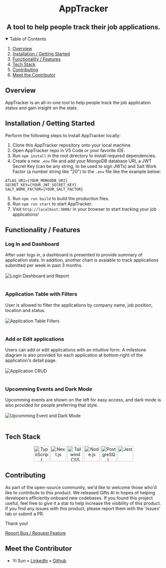 <p align="center">
  <h1 align="center"><b>AppTracker</b></h1>
</p>
<h2 align="center">
  A tool to help people track their job applications. 
</h2>
  
<!-- TABLE OF CONTENTS -->
<details open="open">
  <summary>Table of Contents</summary>
  <ol>
    <li><a href="#overview">Overview</a></li>
    <li><a href="#installation--getting-started">Installation / Getting Started</a></li>
    <li><a href="#functionality--features">Functionality / Features</a></li>
    <li><a href="#tech-stack">Tech Stack</a></li>
    <li><a href="#contributing">Contributing</a></li>
    <li><a href="#meet-the-contributor">Meet the Contributor</a></li>
  </ol>
</details>

## <b>Overview</b>

<p align="left">
AppTracker is an all-in-one tool to help people track the job application status and gain insight on the stats.
</p>

## <b>Installation / Getting Started</b>

Perform the following steps to install AppTracker locally:

1. Clone this AppTracker repository onto your local machine.
2. Open AppTracker repo in VS Code or your favorite IDE.
3. Run `npm install` in the root directory to install required dependencies.
4. Create a new `.env` file and add your MongoDB database URI, a JWT Secret Key (can be any string, to be used to sign JWTs) and Salt Work Factor (a number string like "20") to the `.env` file like the example below:

```
ATLAS_URI={YOUR_MONGODB_URI}
SECRET_KEY={YOUR_JWT_SECRET_KEY}
SALT_WORK_FACTOR={YOUR_SALT_FACTOR}
```

5. Run `npm run build` to build the production files.
6. Run `npm run start` to start AppTracker.
7. Visit `http://localhost:3000/` in your browser to start tracking your job applications!
   

## <b>Functionality / Features</b>

### Log In and Dashboard

After user logs in, a dashboard is presented to provide summary of application stats. In addition, another chart is avaiable to track applications submitted per week in past 3 months.
<br />
<br />
![Login Dashboard and Report](https://github.com/YiSun88/AppTracker/assets/112419406/070b7d45-0146-4c77-8635-552722b301a5)
<br />
<br />

### Application Table with Filters

User is allowed to filter the applications by company name, job position, location and status.
<br />
<br />
![Application Table Filters](https://github.com/YiSun88/AppTracker/assets/112419406/39dc304c-e0e2-46b4-8146-8a35b91328cc)
<br />
<br />

### Add or Edit applications

Users can add or edit applications with an intuitive form. A milestone diagram is also provided for each applicaiton at bottom-right of the application's detail page.
<br />
<br />
![Application CRUD](https://github.com/YiSun88/AppTracker/assets/112419406/010ebe15-f437-4914-9fad-03ab577f3a81)
<br />
<br />

### Upcomming Events and Dark Mode

Upcomming events are shown on the left for easy access, and dark mode is also provided for people preferring that style.
<br />
<br />
![Upcomming Event and Dark Mode](https://github.com/YiSun88/AppTracker/assets/112419406/5eefc2ae-6afa-4212-8d3d-b8ec6bec01de)
<br />
<br />

## <b>Tech Stack</b>

<div align="center">
	<img width="50" src="https://user-images.githubusercontent.com/25181517/183890598-19a0ac2d-e88a-4005-a8df-1ee36782fde1.png" alt="TypeScript" title="TypeScript"/>
	<img width="50" src="https://github.com/marwin1991/profile-technology-icons/assets/136815194/5f8c622c-c217-4649-b0a9-7e0ee24bd704" alt="Next.js" title="Next.js"/>
	<img width="50" src="https://user-images.githubusercontent.com/25181517/202896760-337261ed-ee92-4979-84c4-d4b829c7355d.png" alt="Tailwind CSS" title="Tailwind CSS"/>
	<img width="50" src="https://user-images.githubusercontent.com/25181517/183568594-85e280a7-0d7e-4d1a-9028-c8c2209e073c.png" alt="Node.js" title="Node.js"/>
	<img width="50" src="https://user-images.githubusercontent.com/25181517/117208740-bfb78400-adf5-11eb-97bb-09072b6bedfc.png" alt="PostgreSQL" title="PostgreSQL"/>
	<img width="50" src="https://user-images.githubusercontent.com/25181517/187955005-f4ca6f1a-e727-497b-b81b-93fb9726268e.png" alt="Jest" title="Jest"/>
</div>

## <b>Contributing</b>

As part of the open-source community, we'd like to welcome those who'd like to contribute to this product. We released Gifts AI in hopes of helping developers efficiently onboard new codebases. If you found this project useful, feel free to give it a star to help increase the visibility of this product. If you find any issues with this product, please report them with the 'Issues' tab or submit a PR.

Thank you!

  <p align="left">
      <a href="https://github.com/YiSun88/AppTracker/issues">Report Bug / Request Feature</a>
  </p>

## <b>Meet the Contributor</b>

- Yi Sun  • [LinkedIn](https://www.linkedin.com/in/yi-sun-swe/) • [Github](https://github.com/YiSun88)

